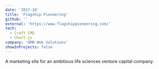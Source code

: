 ```yaml
---
date: '2017-10'
title: 'Flagship Pioneering'
github: ''
external: 'https://www.flagshippioneering.com/'
tech:
  - Craft CMS
  - Chart.js
company: 'GMN Web Solutions'
showInProjects: false
---
```


A marketing site for an ambitious life sciences venture capital company.
